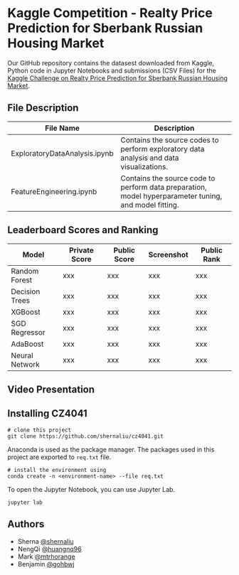 # Kaggle Competition - Realty Price Prediction for Sberbank Russian Housing Market

Our GitHub repository contains the datasest downloaded from Kaggle, Python code in Jupyter Notebooks and submissions (CSV Files) for the [Kaggle Challenge on Realty Price Prediction for Sberbank Russian Housing Market](https://www.kaggle.com/c/sberbank-russian-housing-market/overview/timeline). 

## File Description

| File Name     | Description   |
| ------------- | ------------- |
| ExploratoryDataAnalysis.ipynb | Contains the source codes to perform exploratory data analysis and data visualizations. |
| FeatureEngineering.ipynb | Contains the source code to perform data preparation, model hyperparameter tuning, and model fitting. |

## Leaderboard Scores and Ranking

| Model | Private Score | Public Score | Screenshot | Public Rank |
| ----- | ----- | ----- | ----- | ----- |
| Random Forest | xxx | xxx | xxx | xxx |
| Decision Trees | xxx | xxx | xxx | xxx |
| XGBoost | xxx | xxx | xxx | xxx |
| SGD Regressor | xxx | xxx | xxx | xxx |
| AdaBoost | xxx | xxx | xxx | xxx |
| Neural Network | xxx | xxx | xxx | xxx |

## Video Presentation


## Installing CZ4041

```
# clone this project
git clone https://github.com/shernaliu/cz4041.git
```
Anaconda is used as the package manager.
The packages used in this project are exported to `req.txt` file.
```
# install the environment using
conda create -n <environment-name> --file req.txt
```

To open the Jupyter Notebook, you can use Jupyter Lab.
```
jupyter lab
```

## Authors

* Sherna [@shernaliu](https://github.com/shernaliu)
* NengQi [@huangnq96](https://github.com/huangnq96)
* Mark [@mtrhorange](https://github.com/mtrhorange)
* Benjamin [@gohbwj](https://github.com/gohbwj)
